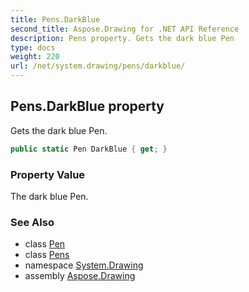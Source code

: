 ```yaml
---
title: Pens.DarkBlue
second_title: Aspose.Drawing for .NET API Reference
description: Pens property. Gets the dark blue Pen
type: docs
weight: 220
url: /net/system.drawing/pens/darkblue/
---
```

## Pens.DarkBlue property

Gets the dark blue Pen.

```csharp
public static Pen DarkBlue { get; }
```

### Property Value

The dark blue Pen.

### See Also

* class [Pen](../../pen/)
* class [Pens](../)
* namespace [System.Drawing](../../pens/)
* assembly [Aspose.Drawing](../../../)


